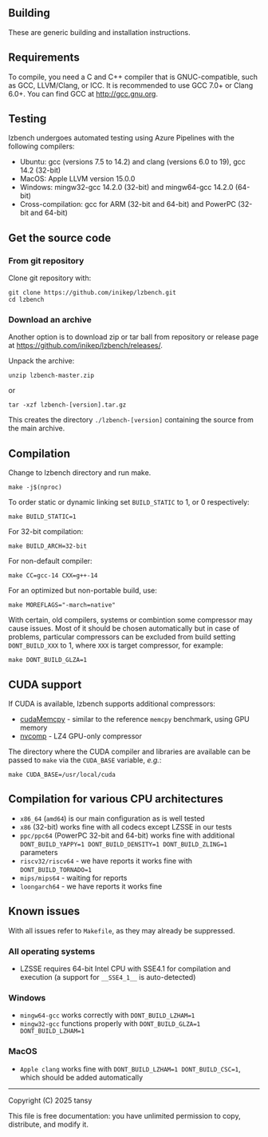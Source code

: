 Building
------------
These are generic building and installation instructions.


Requirements
------------
To compile, you need a C and C++ compiler that is GNUC-compatible, such as GCC, LLVM/Clang, or ICC.
It is recommended to use GCC 7.0+ or Clang 6.0+. You can find GCC at http://gcc.gnu.org.


Testing
------------
lzbench undergoes automated testing using Azure Pipelines with the following compilers:
- Ubuntu: gcc (versions 7.5 to 14.2) and clang (versions 6.0 to 19), gcc 14.2 (32-bit)
- MacOS: Apple LLVM version 15.0.0
- Windows: mingw32-gcc 14.2.0 (32-bit) and mingw64-gcc 14.2.0 (64-bit)
- Cross-compilation: gcc for ARM (32-bit and 64-bit) and PowerPC (32-bit and 64-bit)


Get the source code
-------------------
### From git repository
Clone git repository with:
```
git clone https://github.com/inikep/lzbench.git
cd lzbench
```

### Download an archive
Another option is to download zip or tar ball from repository or release page at https://github.com/inikep/lzbench/releases/.

Unpack the archive:

	unzip lzbench-master.zip
or

	tar -xzf lzbench-[version].tar.gz

This creates the directory `./lzbench-[version]` containing the source
from the main archive.


Compilation
-----------
Change to lzbench directory and run make.

	make -j$(nproc)


To order static or dynamic linking set `BUILD_STATIC` to 1, or 0 respectively:

	make BUILD_STATIC=1

For 32-bit compilation:

	make BUILD_ARCH=32-bit

For non-default compiler:

	make CC=gcc-14 CXX=g++-14

For an optimized but non-portable build, use:

	make MOREFLAGS="-march=native"


With certain, old compilers, systems or combintion some compressor
may cause issues. Most of it should be chosen automatically but in
case of problems, particular compressors can be excluded from build setting
`DONT_BUILD_XXX` to 1, where `XXX` is target compressor, for example:

	make DONT_BUILD_GLZA=1


CUDA support
-------------------------

If CUDA is available, lzbench supports additional compressors:
- [cudaMemcpy](https://docs.nvidia.com/cuda/cuda-runtime-api/group__CUDART__MEMORY.html#group__CUDART__MEMORY_1gc263dbe6574220cc776b45438fc351e8) - similar to the reference `memcpy` benchmark, using GPU memory
- [nvcomp](https://github.com/NVIDIA/nvcomp) - LZ4 GPU-only compressor

The directory where the CUDA compiler and libraries are available can be passed to `make` via the `CUDA_BASE` variable, *e.g.*:

	make CUDA_BASE=/usr/local/cuda


Compilation for various CPU architectures
-----------------------------------------
- `x86_64` (`amd64`) is our main configuration as is well tested
- `x86` (32-bit) works fine with all codecs except LZSSE in our tests
- `ppc/ppc64` (PowerPC 32-bit and 64-bit) works fine with additional `DONT_BUILD_YAPPY=1 DONT_BUILD_DENSITY=1 DONT_BUILD_ZLING=1` parameters
- `riscv32/riscv64` - we have reports it works fine with `DONT_BUILD_TORNADO=1`
- `mips/mips64` - waiting for reports
- `loongarch64` - we have reports it works fine


Known issues
------------
With all issues refer to `Makefile`, as they may already be suppressed.

### All operating systems
- LZSSE requires 64-bit Intel CPU with SSE4.1 for compilation and execution (a support for `__SSE4_1__` is auto-detected)

### Windows
- `mingw64-gcc` works correctly with `DONT_BUILD_LZHAM=1`
- `mingw32-gcc` functions properly with `DONT_BUILD_GLZA=1 DONT_BUILD_LZHAM=1`

### MacOS
- `Apple clang` works fine with `DONT_BUILD_LZHAM=1 DONT_BUILD_CSC=1`, which should be added automatically


------------------------
Copyright (C) 2025 tansy

This file is free documentation: you have unlimited permission to copy,
distribute, and modify it.
